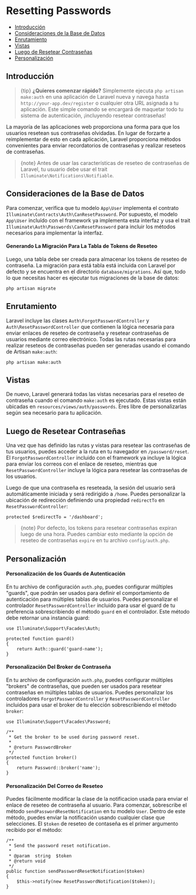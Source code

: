 # Resetting Passwords

- [Introducción](#introduction)
- [Consideraciones de la Base de Datos](#resetting-database)
- [Enrutamiento](#resetting-routing)
- [Vistas](#resetting-views)
- [Luego de Resetear Contraseñas](#after-resetting-passwords)
- [Personalización](#password-customization)

<a name="introduction"></a>
## Introducción

> {tip} **¿Quieres comenzar rápido?** Simplemente ejecuta `php artisan make:auth` en una aplicación de Laravel nueva y navega hasta `http://your-app.dev/register` o cualquier otra URL asignada a tu aplicación. Este simple comando se encargará de maquetar todo tu sistema de autenticación, ¡incluyendo resetear contraseñas!

La mayoría de las aplicaciones web proporciona una forma para que los usuarios resetean sus contraseñas olvidadas. En lugar de forzarte a reimplementar de esto en cada aplicación, Laravel proporciona métodos convenientes para enviar recordatorios de contraseñas y realizar reseteos de contraseñas.

> {note} Antes de usar las características de reseteo de contraseñas de Laravel, tu usuario debe usar el trait `Illuminate\Notifications\Notifiable`.

<a name="resetting-database"></a>
## Consideraciones de la Base de Datos

Para comenzar, verifica que tu modelo `App\User` implementa el contrato `Illuminate\Contracts\Auth\CanResetPassword`. Por supuesto, el modelo `App\User` incluído con el framework ya implementa esta interfaz y usa el trait `Illuminate\Auth\Passwords\CanResetPassword` para incluir los métodos necesarios para implementar la interfaz.

#### Generando La Migración Para La Tabla de Tokens de Reseteo

Luego, una tabla debe ser creada para almacenar los tokens de reseteo de contraseña. La migración para está tabla está incluida con Laravel por defecto y se encuentra en el directorio `database/migrations`. Así que, todo lo que necesitas hacer es ejecutar tus migraciones de la base de datos:

    php artisan migrate

<a name="resetting-routing"></a>
## Enrutamiento

Laravel incluye las clases `Auth\ForgotPasswordController` y `Auth\ResetPasswordController` que contienen la lógica necesaria para enviar enlaces de reseteo de contraseña y resetear contraseñas de usuarios mediante correo electrónico. Todas las rutas necesarias para realizar reseteos de contraseñas pueden ser generadas usando el comando de Artisan `make:auth`:

    php artisan make:auth

<a name="resetting-views"></a>
## Vistas

De nuevo, Laravel generará todas las vistas necesarias para el reseteo de contraseña cuando el comando `make:auth` es ejecutado. Estas vistas están ubicadas en `resources/views/auth/passwords`. Eres libre de personalizarlas según sea necesario para tu aplicación.

<a name="after-resetting-passwords"></a>
## Luego de Resetear Contraseñas

Una vez que has definido las rutas y vistas para resetear las contraseñas de tus usuarios, puedes acceder a la ruta en tu navegador en `/password/reset`. El `ForgotPasswordController` incluido con el framework ya incluye la lógica para enviar los correos con el enlace de reseteo, mientras que `ResetPasswordController` incluye la lógica para resetear las contraseñas de los usuarios.

Luego de que una contraseña es reseteada, la sesión del usuario será automáticamente iniciada y será redirigido a `/home`. Puedes personalizar la ubicación de redirección definiendo una propiedad `redirectTo` en `ResetPasswordController`:

    protected $redirectTo = '/dashboard';

> {note} Por defecto, los tokens para resetear contraseñas expiran luego de una hora. Puedes cambiar esto mediante la opción de reseteo de contraseñas `expire` en tu archivo `config/auth.php`.

<a name="password-customization"></a>
## Personalización

#### Personalización de los Guards de Autenticación

En tu archivo de configuración `auth.php`, puedes configurar múltiples "guards", que podrán ser usados para definir el comportamiento de autenticación para múltiples tablas de usuarios. Puedes personalizar el controlador `ResetPasswordController` incluido para usar el guard de tu preferencia sobrescribiendo el método `guard` en el controlador. Este método debe retornar una instancia guard:

    use Illuminate\Support\Facades\Auth;

    protected function guard()
    {
        return Auth::guard('guard-name');
    }

#### Personalización Del Broker de Contraseña

En tu archivo de configuración `auth.php`, puedes configurar múltiples "brokers" de contraseñas, que pueden ser usados para resetear contraseñas en múltiples tablas de usuarios. Puedes personalizar los controladores `ForgotPasswordController` y `ResetPasswordController` incluidos para usar el broker de tu elección sobrescribiendo el método `broker`:

    use Illuminate\Support\Facades\Password;

    /**
     * Get the broker to be used during password reset.
     *
     * @return PasswordBroker
     */
    protected function broker()
    {
        return Password::broker('name');
    }

#### Personalización Del Correo de Reseteo

Puedes fácilmente modificar la clase de la notificacion usada para enviar el enlace de reseteo de contraseña al usuario. Para comenzar, sobrescribe el método `sendPasswordResetNotification` en tu modelo `User`. Dentro de este método, puedes enviar la notificación usando cualquier clase que selecciones. El `$token` de reseteo de contaseña es el primer argumento recibido por el método:

    /**
     * Send the password reset notification.
     *
     * @param  string  $token
     * @return void
     */
    public function sendPasswordResetNotification($token)
    {
        $this->notify(new ResetPasswordNotification($token));
    }

